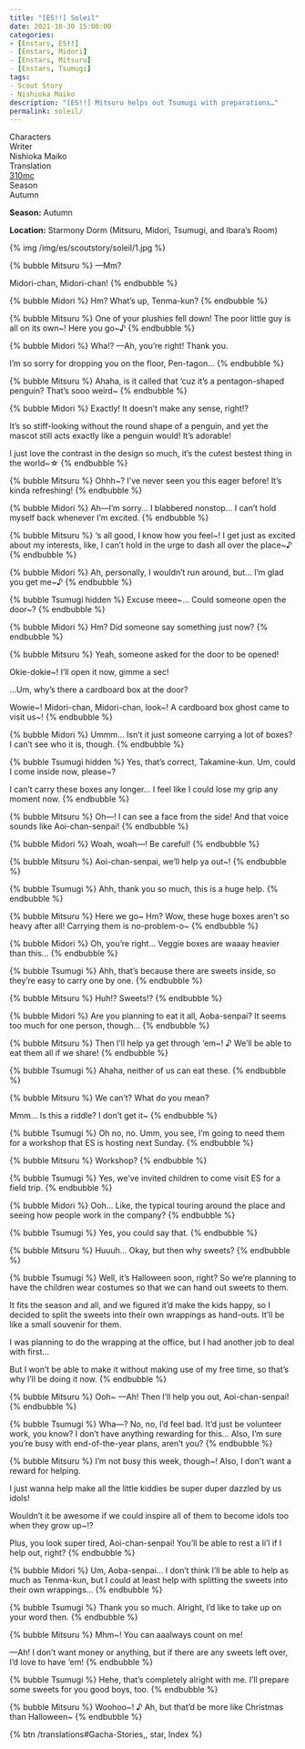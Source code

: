 ```yaml
---
title: "[ES!!] Soleil"
date: 2021-10-30 15:00:00
categories:
- [Enstars, ES!!]
- [Enstars, Midori]
- [Enstars, Mitsuru]
- [Enstars, Tsumugi]
tags:
- Scout Story
- Nishioka Maiko
description: "[ES!!] Mitsuru helps out Tsumugi with preparations…"
permalink: soleil/
---
```

<div class="three-wrapper" style="--storyColor:#965e7d;--storyColor-rgb:150,94,125;--storyColor-h:326.8;--storyColor-s: 23%;--storyColor-l:47.8%;">
    <div class="info-area">
        <div class="info">
            <div class="info-item characters">
                <div class="label">
                    Characters
                </div>
                <div class="value">
								<a href="/categories/Enstars/Mitsuru" character="Mitsuru"></a>
								<a href="/categories/Enstars/Midori" character="Midori"></a>
		            <a href="/categories/Enstars/Tsumugi" character="Tsumugi"></a>
                </div>
            </div>
            <div class="info-item one">
                <div class="label">
                    Writer
                </div>
                <div class="value">
                    Nishioka Maiko
                </div>
            </div>
            <div class="info-item two">
                <div class="label">
                    Translation
                </div>
                <div class="value">
                    <a href="/about">310mc</a>
                </div>
            </div>
            <div class="info-item three">
                <div class="label">
                   Season
                </div>
                <div class="value">
                    Autumn
                </div>
            </div>
        </div>
    </div>
</div>

<!-- more -->

<div class="msr-season autumn">
    <p><span><b>Season:</b> Autumn</span></p>
</div>
<div class="msr-location">
    <p><span><b>Location:</b> Starmony Dorm (Mitsuru, Midori, Tsumugi, and Ibara’s Room)</span></p>
</div>

{% img /img/es/scoutstory/soleil/1.jpg %}

{% bubble Mitsuru %}
—Mm?

Midori-chan, Midori-chan!
{% endbubble %}

{% bubble Midori %}
Hm? What’s up, Tenma-kun?
{% endbubble %}

{% bubble Mitsuru %}
One of your plushies fell down! The poor little guy is all on its own\~! Here you go\~♪
{% endbubble %}

{% bubble Midori %}
Wha!? —Ah, you’re right! Thank you.

I’m so sorry for dropping you on the floor, Pen-tagon…
{% endbubble %}

{% bubble Mitsuru %}
Ahaha, is it called that ‘cuz it’s a pentagon-shaped penguin? That’s sooo weird~
{% endbubble %}

{% bubble Midori %}
Exactly! It doesn’t make any sense, right!?

It’s so stiff-looking without the round shape of a penguin, and yet the mascot still acts exactly like a penguin would! It’s adorable!

I just love the contrast in the design so much, it’s the cutest bestest thing in the world~☆
{% endbubble %}

{% bubble Mitsuru %}
Ohhh~? I’ve never seen you this eager before! It’s kinda refreshing!
{% endbubble %}

{% bubble Midori %}
Ah—I’m sorry… I blabbered nonstop… I can’t hold myself back whenever I’m excited.
{% endbubble %}

{% bubble Mitsuru %}
‘s all good, I know how you feel\~! I get just as excited about my interests, like, I can’t hold in the urge to dash all over the place\~♪
{% endbubble %}

{% bubble Midori %}
Ah, personally, I wouldn’t run around, but… I’m glad you get me~♪
{% endbubble %}

{% bubble Tsumugi hidden %}
Excuse meee\~... Could someone open the door\~?
{% endbubble %}

{% bubble Midori %}
Hm? Did someone say something just now?
{% endbubble %}

{% bubble Mitsuru %}
Yeah, someone asked for the door to be opened!

Okie-dokie~! I’ll open it now, gimme a sec!

…Um, why’s there a cardboard box at the door?

Wowie\~! Midori-chan, Midori-chan, look\~! A cardboard box ghost came to visit us\~!
{% endbubble %}

{% bubble Midori %}
Ummm… Isn’t it just someone carrying a lot of boxes? I can’t see who it is, though.
{% endbubble %}

{% bubble Tsumugi hidden %}
Yes, that’s correct, Takamine-kun. Um, could I come inside now, please~?

I can’t carry these boxes any longer… I feel like I could lose my grip any moment now.
{% endbubble %}

{% bubble Mitsuru %}
Oh—! I can see a face from the side! And that voice sounds like Aoi-chan-senpai!
{% endbubble %}

{% bubble Midori %}
Woah, woah—! Be careful!
{% endbubble %}

{% bubble Mitsuru %}
Aoi-chan-senpai, we’ll help ya out~!
{% endbubble %}

{% bubble Tsumugi %}
Ahh, thank you so much, this is a huge help.
{% endbubble %}

{% bubble Mitsuru %}
Here we go\~ Hm? Wow, these huge boxes aren’t so heavy after all! Carrying them is no-problem-o\~
{% endbubble %}

{% bubble Midori %}
Oh, you’re right… Veggie boxes are waaay heavier than this…
{% endbubble %}

{% bubble Tsumugi %}
Ahh, that’s because there are sweets inside, so they’re easy to carry one by one.
{% endbubble %}

{% bubble Mitsuru %}
Huh!? Sweets!?
{% endbubble %}

{% bubble Midori %}
Are you planning to eat it all, Aoba-senpai? It seems too much for one person, though…
{% endbubble %}

{% bubble Mitsuru %}
Then I’ll help ya get through ‘em~! ♪ We’ll be able to eat them all if we share!
{% endbubble %}

{% bubble Tsumugi %}
Ahaha, neither of us can eat these.
{% endbubble %}

{% bubble Mitsuru %}
We can’t? What do you mean?

Mmm… Is this a riddle? I don’t get it~
{% endbubble %}

{% bubble Tsumugi %}
Oh no, no. Umm, you see, I’m going to need them for a workshop that ES is hosting next Sunday.
{% endbubble %}

{% bubble Mitsuru %}
Workshop?
{% endbubble %}

{% bubble Tsumugi %}
Yes, we’ve invited children to come visit ES for a field trip.
{% endbubble %}

{% bubble Midori %}
Ooh… Like, the typical touring around the place and seeing how people work in the company?
{% endbubble %}

{% bubble Tsumugi %}
Yes, you could say that.
{% endbubble %}

{% bubble Mitsuru %}
Huuuh… Okay, but then why sweets?
{% endbubble %}

{% bubble Tsumugi %}
Well, it’s Halloween soon, right? So we’re planning to have the children wear costumes so that we can hand out sweets to them.

It fits the season and all, and we figured it’d make the kids happy, so I decided to split the sweets into their own wrappings as hand-outs. It’ll be like a small souvenir for them.

I was planning to do the wrapping at the office, but I had another job to deal with first…

But I won’t be able to make it without making use of my free time, so that’s why I’ll be doing it now.
{% endbubble %}

{% bubble Mitsuru %}
Ooh~ —Ah! Then I’ll help you out, Aoi-chan-senpai!
{% endbubble %}

{% bubble Tsumugi %}
Wha—? No, no, I’d feel bad. It’d just be volunteer work, you know? I don’t have anything rewarding for this… Also, I’m sure you’re busy with end-of-the-year plans, aren’t you?
{% endbubble %}

{% bubble Mitsuru %}
I’m not busy this week, though~! Also, I don’t want a reward for helping.

I just wanna help make all the little kiddies be super duper dazzled by us idols!

Wouldn’t it be awesome if we could inspire all of them to become idols too when they grow up~!?

Plus, you look super tired, Aoi-chan-senpai! You’ll be able to rest a li’l if I help out, right?
{% endbubble %}

{% bubble Midori %}
Um, Aoba-senpai… I don’t think I’ll be able to help as much as Tenma-kun, but I could at least help with splitting the sweets into their own wrappings…
{% endbubble %}

{% bubble Tsumugi %}
Thank you so much. Alright, I’d like to take up on your word then.
{% endbubble %}

{% bubble Mitsuru %}
Mhm~! You can aaalways count on me!

—Ah! I don’t want money or anything, but if there are any sweets left over, I’d love to have ‘em!
{% endbubble %}

{% bubble Tsumugi %}
Hehe, that’s completely alright with me. I’ll prepare some sweets for you good boys, too.
{% endbubble %}

{% bubble Mitsuru %}
Woohoo\~! ♪ Ah, but that’d be more like Christmas than Halloween\~
{% endbubble %}

<div toc>{% btn /translations#Gacha-Stories,, star, Index %}</div>
